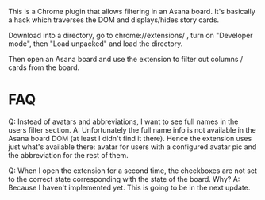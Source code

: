 This is a Chrome plugin that allows filtering in an Asana board. It's basically a hack which traverses the DOM and displays/hides story cards.

Download into a directory, go to chrome://extensions/ , turn on "Developer mode", then "Load unpacked" and load the directory.

Then open an Asana board and use the extension to filter out columns / cards from the board.

# FAQ
Q: Instead of avatars and abbreviations, I want to see full names in the users filter section.
A: Unfortunately the full name info is not available in the Asana board DOM (at least I didn't find it there). Hence the extension uses just what's available there: avatar for users with a configured avatar pic and the abbreviation for the rest of them.

Q: When I open the extension for a second time, the checkboxes are not set to the correct state corresponding with the state of the board. Why?
A: Because I haven't implemented yet. This is going to be in the next update.
